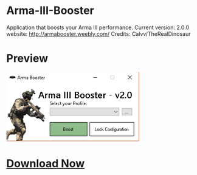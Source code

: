 # Arma-III-Booster
Application that boosts your Arma III performance.
Current version: 2.0.0
website: http://armabooster.weebly.com/
Credits: Calvv/TheRealDinosaur

<h1> Preview </h1>

![](/Preview.png)

[<h1>Download Now</h1>](https://github.com/Calvv/Arma-III-Booster/raw/master/Arma%20Booster.exe)
